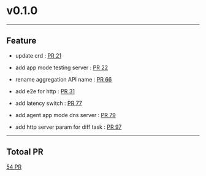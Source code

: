 
# v0.1.0

***

## Feature

* update crd : [PR 21](https://github.com/kdoctor-io/kdoctor/pull/21)

* add app mode testing server : [PR 22](https://github.com/kdoctor-io/kdoctor/pull/22)

* rename aggregation API name : [PR 66](https://github.com/kdoctor-io/kdoctor/pull/66)

* add e2e for http : [PR 31](https://github.com/kdoctor-io/kdoctor/pull/31)

* add latency switch : [PR 77](https://github.com/kdoctor-io/kdoctor/pull/77)

* add agent app mode dns server : [PR 79](https://github.com/kdoctor-io/kdoctor/pull/79)

* add http server param for diff task : [PR 97](https://github.com/kdoctor-io/kdoctor/pull/97)



***

## Totoal PR

[ 54 PR](https://github.com/kdoctor-io/kdoctor/compare/v0.0.0...v0.1.0)
